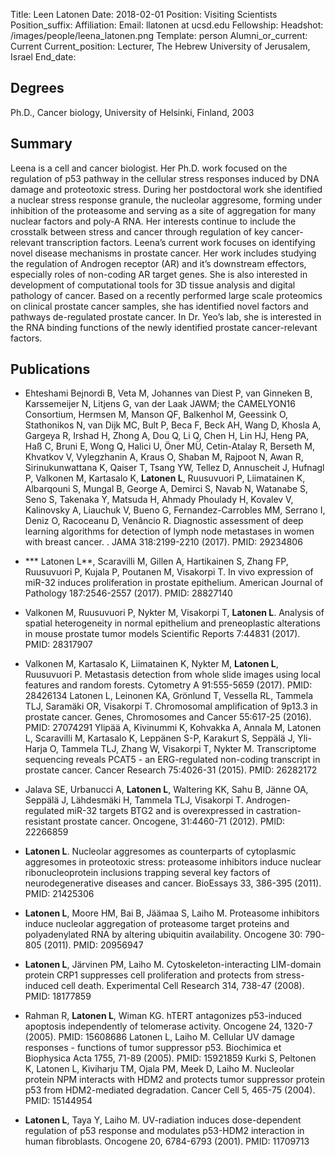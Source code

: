 Title: Leen Latonen
Date: 2018-02-01
Position: Visiting Scientists
Position_suffix: 
Affiliation: 
Email: llatonen at ucsd.edu
Fellowship: 
Headshot: /images/people/leena_latonen.png
Template: person
Alumni_or_current: Current
Current_position: Lecturer, The Hebrew University of Jerusalem, Israel
End_date: 


## Degrees
Ph.D., Cancer biology, University of Helsinki, Finland, 2003<br>

## Summary
Leena is a cell and cancer biologist. Her Ph.D. work focused on the regulation of p53 pathway in the cellular stress responses induced by DNA damage and proteotoxic stress. During her postdoctoral work she identified a nuclear stress response granule, the nucleolar aggresome, forming under inhibition of the proteasome and serving as a site of aggregation for many nuclear factors and poly-A RNA. Her interests continue to include the crosstalk between stress and cancer through regulation of key cancer-relevant transcription factors.Leena’s current work focuses on identifying novel disease mechanisms in prostate cancer. Her work includes studying the regulation of Androgen receptor (AR) and it’s downstream effectors, especially roles of non-coding AR target genes. She is also interested in development of computational tools for 3D tissue analysis and digital pathology of cancer. Based on a recently performed large scale proteomics on clinical prostate cancer samples, she has identified novel factors and pathways de-regulated prostate cancer. In Dr. Yeo’s lab, she is interested in the RNA binding functions of the newly identified prostate cancer-relevant factors.



## Publications

* Ehteshami Bejnordi B, Veta M, Johannes van Diest P, van Ginneken B, Karssemeijer N, Litjens G, van der Laak JAWM; the CAMELYON16 Consortium, Hermsen M, Manson QF, Balkenhol M, Geessink O, Stathonikos N, van Dijk MC, Bult P, Beca F, Beck AH, Wang D, Khosla A, Gargeya R, Irshad H, Zhong A, Dou Q, Li Q, Chen H, Lin HJ, Heng PA, Haß C, Bruni E, Wong Q, Halici U, Öner MÜ, Cetin-Atalay R, Berseth M, Khvatkov V, Vylegzhanin A, Kraus O, Shaban M, Rajpoot N, Awan R, Sirinukunwattana K, Qaiser T, Tsang YW, Tellez D, Annuscheit J, Hufnagl P, Valkonen M, Kartasalo K, **Latonen L**, Ruusuvuori P, Liimatainen K, Albarqouni S, Mungal B, George A, Demirci S, Navab N, Watanabe S, Seno S, Takenaka Y, Matsuda H, Ahmady Phoulady H, Kovalev V, Kalinovsky A, Liauchuk V, Bueno G, Fernandez-Carrobles MM, Serrano I, Deniz O, Racoceanu D, Venâncio R. Diagnostic  assessment  of  deep  learning  algorithms  for detection of lymph node metastases in women with breast cancer. . JAMA 318:2199-2210 (2017). PMID: 29234806

* *** Latonen L**, Scaravilli M, Gillen A, Hartikainen S, Zhang FP, Ruusuvuori P, Kujala P, Poutanen M, Visakorpi T. In vivo expression of miR-32 induces proliferation in prostate epithelium. American Journal of Pathology 187:2546-2557 (2017). PMID: 28827140* Valkonen M, Ruusuvuori P, Nykter M, Visakorpi T, **Latonen L**. Analysis of spatial heterogeneity in normal epithelium and preneoplastic alterations in mouse prostate tumor models Scientific Reports 7:44831 (2017). PMID: 28317907

* Valkonen M, Kartasalo K, Liimatainen K, Nykter M, **Latonen L**, Ruusuvuori P. Metastasis detection from whole slide images using local features and random forests. Cytometry A 91:555-5659 (2017). PMID: 28426134Latonen L, Leinonen KA, Grönlund T, Vessella RL, Tammela TLJ, Saramäki OR, Visakorpi T. Chromosomal amplification of 9p13.3 in prostate cancer. Genes, Chromosomes and Cancer 55:617-25 (2016). PMID: 27074291Ylipää A, Kivinummi K, Kohvakka A, Annala M, Latonen L, Scaravilli M, Kartasalo K, Leppänen S-P, Karakurt S, Seppälä J, Yli-Harja O, Tammela TLJ, Zhang W, Visakorpi T, Nykter M. Transcriptome sequencing reveals PCAT5 - an ERG-regulated non-coding transcript in prostate cancer. Cancer Research 75:4026-31 (2015). PMID: 26282172

* Jalava SE, Urbanucci A, **Latonen L**, Waltering KK, Sahu B, Jänne OA, Seppälä J,  Lähdesmäki H, Tammela TLJ, Visakorpi T. Androgen-regulated miR-32 targets BTG2 and is overexpressed in castration-resistant prostate cancer. Oncogene, 31:4460-71 (2012). PMID: 22266859

* **Latonen L**. Nucleolar aggresomes as counterparts of cytoplasmic aggresomes in proteotoxic stress: proteasome inhibitors induce nuclear ribonucleoprotein inclusions trapping several key factors of neurodegenerative diseases and cancer. BioEssays 33, 386-395 (2011). PMID: 21425306

* **Latonen L**, Moore HM, Bai B, Jäämaa S, Laiho M. Proteasome inhibitors induce nucleolar aggregation of proteasome target proteins and polyadenylated RNA by altering ubiquitin availability. Oncogene 30: 790-805 (2011). PMID: 20956947

* **Latonen L**, Järvinen PM, Laiho M. Cytoskeleton-interacting LIM-domain protein CRP1 suppresses cell proliferation and protects from stress-induced cell death. Experimental Cell Research 314, 738-47 (2008). PMID: 18177859

* Rahman R, **Latonen L**, Wiman KG. hTERT antagonizes p53-induced apoptosis independently of telomerase activity. Oncogene 24, 1320-7 (2005). PMID: 15608686Latonen L, Laiho M. Cellular UV damage responses - functions of tumor suppressor p53. Biochimica et Biophysica Acta 1755, 71-89 (2005). PMID: 15921859Kurki S, Peltonen K, Latonen L, Kiviharju TM, Ojala PM, Meek D, Laiho M. Nucleolar protein NPM interacts with HDM2 and protects tumor suppressor protein p53 from HDM2-mediated degradation. Cancer Cell 5, 465-75 (2004). PMID: 15144954

* **Latonen L**, Taya Y, Laiho M. UV-radiation induces dose-dependent regulation of p53 response and modulates p53-HDM2 interaction in human fibroblasts. Oncogene 20, 6784-6793 (2001). PMID: 11709713